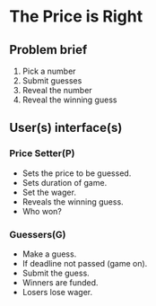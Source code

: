 # The Price is Right

## Problem brief

1. Pick a number
1. Submit guesses
1. Reveal the number
1. Reveal the winning guess

## User(s) interface(s)

### Price Setter(P)

- Sets the price to be guessed.
- Sets duration of game.
- Set the wager.
- Reveals the winning guess.
- Who won?

### Guessers(G)

- Make a guess.
- If deadline not passed (game on).
- Submit the guess.
- Winners are funded.
- Losers lose wager.
